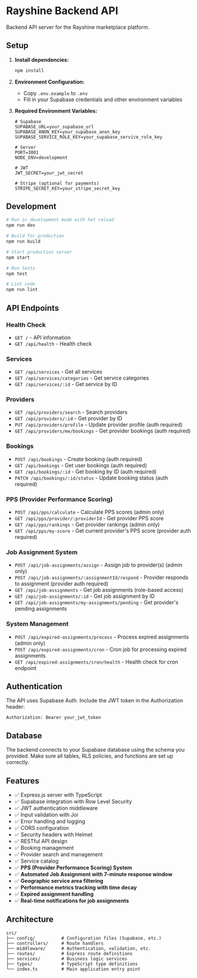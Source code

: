 # Rayshine Backend API

Backend API server for the Rayshine marketplace platform.

## Setup

1. **Install dependencies:**
   ```bash
   npm install
   ```

2. **Environment Configuration:**
   - Copy `.env.example` to `.env`
   - Fill in your Supabase credentials and other environment variables

3. **Required Environment Variables:**
   ```env
   # Supabase
   SUPABASE_URL=your_supabase_url
   SUPABASE_ANON_KEY=your_supabase_anon_key
   SUPABASE_SERVICE_ROLE_KEY=your_supabase_service_role_key
   
   # Server
   PORT=3001
   NODE_ENV=development
   
   # JWT
   JWT_SECRET=your_jwt_secret
   
   # Stripe (optional for payments)
   STRIPE_SECRET_KEY=your_stripe_secret_key
   ```

## Development

```bash
# Run in development mode with hot reload
npm run dev

# Build for production
npm run build

# Start production server
npm start

# Run tests
npm test

# Lint code
npm run lint
```

## API Endpoints

### Health Check
- `GET /` - API information
- `GET /api/health` - Health check

### Services
- `GET /api/services` - Get all services
- `GET /api/services/categories` - Get service categories
- `GET /api/services/:id` - Get service by ID

### Providers
- `GET /api/providers/search` - Search providers
- `GET /api/providers/:id` - Get provider by ID
- `PUT /api/providers/profile` - Update provider profile (auth required)
- `GET /api/providers/me/bookings` - Get provider bookings (auth required)

### Bookings
- `POST /api/bookings` - Create booking (auth required)
- `GET /api/bookings` - Get user bookings (auth required)
- `GET /api/bookings/:id` - Get booking by ID (auth required)
- `PATCH /api/bookings/:id/status` - Update booking status (auth required)

### PPS (Provider Performance Scoring)
- `POST /api/pps/calculate` - Calculate PPS scores (admin only)
- `GET /api/pps/provider/:providerId` - Get provider PPS score
- `GET /api/pps/rankings` - Get provider rankings (admin only)
- `GET /api/pps/my-score` - Get current provider's PPS score (provider auth required)

### Job Assignment System
- `POST /api/job-assignments/assign` - Assign job to provider(s) (admin only)
- `POST /api/job-assignments/:assignmentId/respond` - Provider responds to assignment (provider auth required)
- `GET /api/job-assignments` - Get job assignments (role-based access)
- `GET /api/job-assignments/:id` - Get job assignment by ID
- `GET /api/job-assignments/my-assignments/pending` - Get provider's pending assignments

### System Management
- `POST /api/expired-assignments/process` - Process expired assignments (admin only)
- `POST /api/expired-assignments/cron` - Cron job for processing expired assignments
- `GET /api/expired-assignments/cron/health` - Health check for cron endpoint

## Authentication

The API uses Supabase Auth. Include the JWT token in the Authorization header:

```
Authorization: Bearer your_jwt_token
```

## Database

The backend connects to your Supabase database using the schema you provided. Make sure all tables, RLS policies, and functions are set up correctly.

## Features

- ✅ Express.js server with TypeScript
- ✅ Supabase integration with Row Level Security
- ✅ JWT authentication middleware
- ✅ Input validation with Joi
- ✅ Error handling and logging
- ✅ CORS configuration
- ✅ Security headers with Helmet
- ✅ RESTful API design
- ✅ Booking management
- ✅ Provider search and management
- ✅ Service catalog
- ✅ **PPS (Provider Performance Scoring) System**
- ✅ **Automated Job Assignment with 7-minute response window**
- ✅ **Geographic service area filtering**
- ✅ **Performance metrics tracking with time decay**
- ✅ **Expired assignment handling**
- ✅ **Real-time notifications for job assignments**

## Architecture

```
src/
├── config/          # Configuration files (Supabase, etc.)
├── controllers/     # Route handlers
├── middleware/      # Authentication, validation, etc.
├── routes/          # Express route definitions
├── services/        # Business logic services
├── types/           # TypeScript type definitions
└── index.ts         # Main application entry point
```